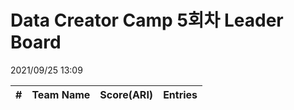 # Data Creator Camp 5회차 Leader Board
2021/09/25 13:09

|#|Team Name|Score(ARI)|Entries|  
|:---:|:---:|:---:|:---:|  
